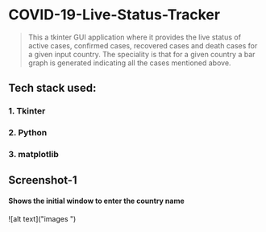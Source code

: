 # COVID-19-Live-Status-Tracker



> This a tkinter GUI application where it provides the live status of active cases, confirmed cases, recovered cases and death cases for a given input country. The speciality is that for a given country a bar graph is generated indicating all the cases mentioned above.




## Tech stack used:

### 1. Tkinter
### 2. Python
### 3. matplotlib


## Screenshot-1

#### Shows the initial window to enter the country name

![alt text]("images ")
